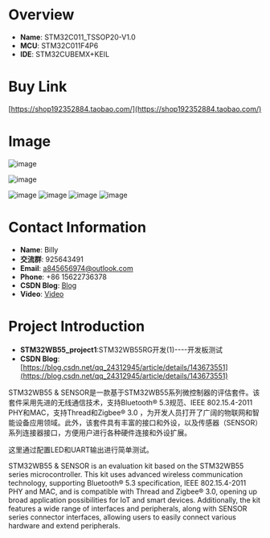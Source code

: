 # Overview
- **Name**: STM32C011_TSSOP20-V1.0
- **MCU**: STM32C011F4P6
- **IDE**: STM32CUBEMX+KEIL

# Buy Link
[https://shop192352884.taobao.com/](https://shop192352884.taobao.com/)


# Image

![image](https://github.com/user-attachments/assets/c3c0cb0c-2685-4952-8d31-db41a7bb5b9c)

![image](https://github.com/user-attachments/assets/ab6a2f6e-8dcf-4ff9-ae05-136f28af5f78)


![image](https://github.com/user-attachments/assets/c33ce084-40d8-4044-a5a9-7130223cf127)
![image](https://github.com/user-attachments/assets/f44a094c-544a-4dd0-b6a8-68e5e84ad874)
![image](https://github.com/user-attachments/assets/a6fc340b-98a1-4985-ad43-a7cd6920fe44)
![image](https://github.com/user-attachments/assets/8a6b349c-568b-42c6-a1eb-ad4090d304d2)





# Contact Information

- **Name**: Billy
- **交流群**: 925643491
- **Email**: a845656974@outlook.com
- **Phone**: +86 15622736378
- **CSDN Blog**: [Blog](https://blog.csdn.net/qq_24312945)
- **Video**: [Video](https://space.bilibili.com/26152390)


# Project Introduction
- **STM32WB55_project1**:STM32WB55RG开发(1)----开发板测试
- **CSDN Blog**:[https://blog.csdn.net/qq_24312945/article/details/143673551](https://blog.csdn.net/qq_24312945/article/details/143673551)

STM32WB55 & SENSOR是一款基于STM32WB55系列微控制器的评估套件。该套件采用先进的无线通信技术，支持Bluetooth® 5.3规范、IEEE 802.15.4-2011 PHY和MAC，支持Thread和Zigbee® 3.0 ，为开发人员打开了广阔的物联网和智能设备应用领域。此外，该套件具有丰富的接口和外设，以及传感器（SENSOR）系列连接器接口，方便用户进行各种硬件连接和外设扩展。

这里通过配置LED和UART输出进行简单测试。


STM32WB55 & SENSOR is an evaluation kit based on the STM32WB55 series microcontroller. This kit uses advanced wireless communication technology, supporting Bluetooth® 5.3 specification, IEEE 802.15.4-2011 PHY and MAC, and is compatible with Thread and Zigbee® 3.0, opening up broad application possibilities for IoT and smart devices. Additionally, the kit features a wide range of interfaces and peripherals, along with SENSOR series connector interfaces, allowing users to easily connect various hardware and extend peripherals.













